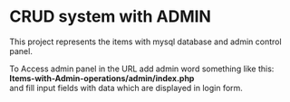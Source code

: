 # CRUD system with ADMIN

This project represents the items with mysql database and admin control panel.

To Access admin panel in the URL add admin word something like this:<br>
<b>Items-with-Admin-operations/admin/index.php</b><br>
and fill input fields with data which are displayed in login form.
